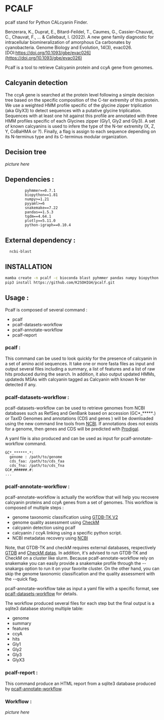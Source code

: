 # PCALF

pcalf stand for Python CALcyanin Finder. 

Benzerara, K., Duprat, E., Bitard-Feildel, T., Caumes, G., Cassier-Chauvat, C., Chauvat, F., ... & Callebaut, I. (2022). A new gene family diagnostic for intracellular biomineralization of amorphous Ca carbonates by cyanobacteria. Genome Biology and Evolution, 14(3), evac026. [DOI:https://doi.org/10.1093/gbe/evac026](https://doi.org/10.1093/gbe/evac026)

Pcalf is a tool to retrieve Calcyanin protein and ccyA gene from genomes. 

## Calcyanin detection

The ccyA gene is searched at the protein level following a simple decision tree based on the specific composition of the C-ter extremity of this protein.
We use a weighted HMM profile specific of the glycine zipper triplication (aka GlyX3) to detect sequences with a putative glycine triplication. Sequences with at least one hit against this profile are annotated with three HMM profiles specific of each Glycines zipper (Gly1, Gly2 and Gly3). 
A set of known calcyanins is used to infere the type of the N-ter extremity (X, Z, Y, CoBaHMA or ?). Finally, a flag is assign to each sequence depending on 
its N-terminus type and its C-terminus modular organization.

## Decision tree

*picture here*

## Dependencies :
```       
         pyhmmer==0.7.1
         biopython==1.81
         numpy>=1.21
         pyyaml>=6
         snakemake==7.22
         pandas==1.5.3
         tqdm==4.64.1
         plotly==5.11.0
         python-igraph==0.10.4
```

## External dependency :
```
  ncbi-blast
```

## INSTALLATION

```bash
mamba create -n pcalf -c bioconda blast pyhmmer pandas numpy biopython tqdm python=3.9 && conda activate pcalf;
pip3 install https://github.com/K2SOHIGH/pcalf.git
```

## Usage :

Pcalf is composed of several command :
- pcalf
- pcalf-datasets-workflow
- pcalf-annotate-workflow
- pcalf-report

### pcalf : 

This command can be used to look quickly for the presence of calcyanin in a set of amino acid sequences. It take one or more fasta files as input and output several files including a summary, a list of features and a list of raw hits produced during the search.  In addition, it also output updated HMMs, updateds MSAs with calcyanin tagged as Calcyanin with known N-ter detected if any.


### pcalf-datasets-workflow : 

pcalf-datasets-workflow can be used to retrieve genomes from NCBI databases such as RefSeq and GenBank based on accession (GC*_******.*) or TaxID
Genomes and annotations (CDS and genes ) will be downloaded using the new command line tools from [NCBI](https://www.ncbi.nlm.nih.gov/datasets/docs/v2/download-and-install/). If annotations does not exists for a genome, then genes and CDS will be predicted with [Prodigal](https://github.com/hyattpd/Prodigal).

A yaml file is also produced and can be used as input for pcalf-annotate-workflow command.
```
GC*_******.*:
  genome : /path/to/genome
  cds_faa: /path/to/cds_faa
  cds_fna: /path/to/cds_fna
GC#_######.#:
...
```

### pcalf-annotate-workflow : 

pcalf-annotate-workflow is actually the workflow that will help you recovere calcyanin proteins and ccyA genes from a set of genomes.
This workflow is composed of multiple steps :
- genome taxonomic classification using [GTDB-TK V2](https://github.com/Ecogenomics/GTDBTk)
- genome quality assessment using [CheckM](https://github.com/Ecogenomics/CheckM/)
- calcyanin detection using pcalf
- calcyanin / ccyA linking using a specific python script.
- NCBI metadatas recovery using [NCBI](https://www.ncbi.nlm.nih.gov/datasets/docs/v2/)

Note, that GTDB-TK and checkM requires external databases, respectively [GTDB](https://gtdb.ecogenomic.org/downloads) and [CheckM datas](https://data.ace.uq.edu.au/public/CheckM_databases). In addition, it's advised to run GTDB-TK and CheckM on a cluster like slurm. Because pcalf-annotate-workflow rely on snakemake you can easily provide a snakemake profile through the --snakargs option to run it on your favorite cluster. On the other hand, you can skip the genome taxonomic classification and the quality assessment with the --quick flag.

pcalf-annotate-workflow take as input a yaml file with a specific format, see [pcalf-datasets-workflow](#pcalf-datasets-workflow) for details.

The workflow produced several files for each step but the final output is a sqlite3 database storing multiple table: 
- genome
- summary
- features
- ccyA
- hits
- Gly1
- Gly2
- Gly3
- GlyX3

### pcalf-report : 

This command produce an HTML report from a sqlite3 database produced by [pcalf-annotate-workflow](#pcalf-annotate-workflow).


### Workflow : 

*picture here*





